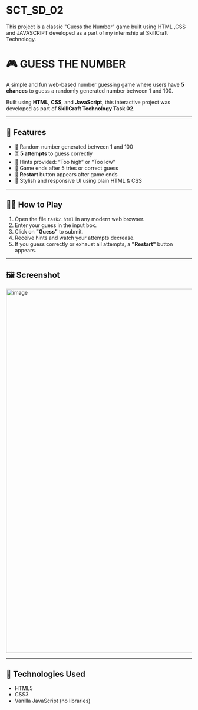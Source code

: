 # SCT_SD_02
This project is a classic "Guess the Number" game built using HTML ,CSS and JAVASCRIPT developed as a part of my internship at SkillCraft Technology.
# 🎮 GUESS THE NUMBER

A simple and fun web-based number guessing game where users have **5 chances** to guess a randomly generated number between 1 and 100.

Built using **HTML**, **CSS**, and **JavaScript**, this interactive project was developed as part of **SkillCraft Technology Task 02**.

---

## 🌟 Features

- 🎲 Random number generated between 1 and 100
- ⏳ **5 attempts** to guess correctly
- 🧠 Hints provided: “Too high” or “Too low”
- 🛑 Game ends after 5 tries or correct guess
- 🔁 **Restart** button appears after game ends
- 🎨 Stylish and responsive UI using plain HTML & CSS

---

## 🧑‍💻 How to Play

1. Open the file `task2.html` in any modern web browser.
2. Enter your guess in the input box.
3. Click on **"Guess"** to submit.
4. Receive hints and watch your attempts decrease.
5. If you guess correctly or exhaust all attempts, a **"Restart"** button appears.

---

## 🖼️ Screenshot

<img width="1919" height="988" alt="image" src="https://github.com/user-attachments/assets/c7307b60-9598-4598-bd76-646e9af664e7" />


---

## 🔧 Technologies Used

- HTML5
- CSS3
- Vanilla JavaScript (no libraries)





